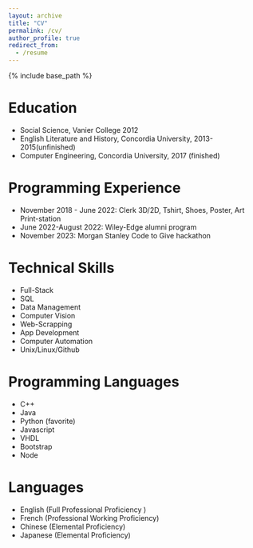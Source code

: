 ```yaml
---
layout: archive
title: "CV"
permalink: /cv/
author_profile: true
redirect_from:
  - /resume
---
```


{% include base_path %}

Education
======
* Social Science, Vanier College 2012
* English Literature and History, Concordia University, 2013-2015(unfinished)
* Computer Engineering, Concordia University, 2017 (finished)

Programming Experience
======
* November 2018 - June 2022: Clerk 3D/2D, Tshirt, Shoes, Poster, Art Print-station
* June 2022-August 2022: Wiley-Edge alumni program
* November 2023: Morgan Stanley Code to Give hackathon

Technical Skills
======
* Full-Stack
* SQL
* Data Management
* Computer Vision
* Web-Scrapping
* App Development
* Computer Automation
* Unix/Linux/Github


Programming Languages
======
* C++
* Java
* Python (favorite)
* Javascript
* VHDL
* Bootstrap
* Node

Languages
======
* English (Full Professional Proficiency )
* French (Professional Working Proficiency)
* Chinese (Elemental Proficiency)
* Japanese (Elemental Proficiency)


